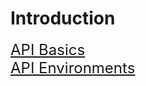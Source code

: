 # Introduction
<font size="5">[API Basics](./api-basics)</font><br>
<font size="5">[API Environments](./api-configurations)</font><br>
